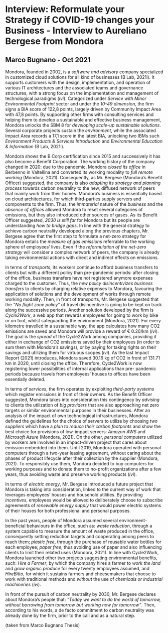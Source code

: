 # Interview: Reformulate your Strategy if COVID-19 changes your Business - Interview to Aureliano Bergese from Mondora

## Marco Bugnano - Oct 2021


Mondora, founded in 2002, is a *software and advisory* company specialized in customized
cloud solutions for all kind of businesses (B Lab, 2021i). It supports customers with the design,
implementation, and operation of various IT architectures and the associated teams and
governance structures, with a strong focus on the implementation and management of
technological paradigms (*ivi*). Categorized under *Service with Minor Environmental Footprint* sector and under the *10-49 dimension*, the firm signs a BIA score of 122,8 points, largely driven
by Community Impact Area with 47,8 points. By supporting other firms with consulting
services and helping them to develop a sustainable and effective business management,
Mondora unlocks the SBM 8 for *developing scale-up sustainable solutions*. Several corporate
projects sustain the *environment*, while the associated Impact Area records a 17,1 score in the
latest BIA, unlocking two IBMs such *Environment Products & Services Introduction* and
*Environmental Education & Information* (B Lab, 2021i).

Mondora shows the B Corp certification since 2015 and successively it has also become a
Benefit Corporation. The working history of the company changed in 2020: due to the
pandemic, Mondora *closed its office* in Berbenno in Valtellina and converted its working
modality to *full remote working* (Mondora, 2021). Consequently, as Mr. Bergese (Mondora’s
Benefit Officer) suggested, the company is also *adapting its strategy and planning process*
towards carbon neutrality to the new, diffused network of peers that mainly work from their
homes. Mondora’s business is essentially based on cloud architectures, for which third-parties
supply servers and components to the firm. Thus, the *immaterial* nature of the *business* and the
*absence of offices* allowed Mondora to reset several categories of emissions, but they also
introduced other sources of gases. As its Benefit Officer suggested, *2030 is still far* for Mondora
but its people are understanding *how to bridge gaps*. In line with the general strategy to achieve
carbon neutrality developed along the previous chapters, Mr. Bergese agree that the first step
to formulate a net-zero strategy for Mondora entails the *measure of gas emissions* referrable to
the working sphere of employees’ lives. Even if the *reformulation of the net-zero strategy* will
consider a complex network of peers, the company is already taking environmental actions with
direct and indirect effects on emissions.

In terms of *transports*, its workers continue to afford business transfers to clients but with a
different policy than pre-pandemic periods: after closing of the office, business transfers have
not registered anymore expenses charged to the customer. Thus, the *new policy disincentivizes
business transfers* to clients by charging relative expenses to Mondora, favouring the
application of solutions and the development of works through remote working modality. Then,
in front of transports, Mr. Bergese suggested that the *“No flight zone policy”* of travel
disincentive is going to be kept on track along the successive periods. Another solution
developed by the firm is *Cycle2Work*, a web app that rewards employees for going to work by
bike or on foot, whilst safeguarding the environment (Mondora, 2021). For every kilometre
travelled in a sustainable way, the app calculates how many CO2 emissions are saved and
Mondora will provide a reward of € 0.20/km (*ivi*). The goal is the *spread* of the Cycle2Work among companies, providing it either in exchange of CO2 emissions saved by their employees
(in order to sum them with Mondora’s savings), or by paying for taking rights on their savings
and utilizing them for virtuous scopes (*ivi*). As the last Impact Report (2021) introduces,
Mondora saved 30.16 kg of CO2 in front of 131.71 km in 2020, until closing the office.
Therefore, Cycle2Work is now registering lower possibilities of internal applications than pre-
pandemic periods because travels from employees’ houses to offices have been essentially
deleted.

In terms of *services*, the firm operates by exploiting *third-party systems* which register
emissions in front of their owners. As the Benefit Officer suggested, Mondora takes into
consideration this contingency by *advising* to clients the utilization of *big providers* that are
also approaching net zero targets or similar environmental purposes in their businesses. After
an analysis of the impact of own technological infrastructures, Mondora defined the guidelines
for the choice of servers to utilize by choosing *two suppliers* which have a *plan to reduce their
carbon footprints* and show the best choice for provisions of low-impact servers: *Amazon AWS*
and *Microsoft Azure* (Mondora, 2021). On the other, *personal computers* utilized by workers
are involved in an impact-driven project that cares about emission embedded into them. Until
2019, Mondora operated with personal computers through a two-year leasing agreement,
without caring about the phases of product lifecycle after their collection by the supplier
(Mondora, 2021). To responsibly use them, Mondora decided to buy computers for working
purposes and to donate them to no-profit organizations after a few years, thus avoiding waste
and preserve working products (*ivi*).

In terms of *electric energy*, Mr. Bergese introduced a future project that Mondora is taking into
consideration, linked to the current way of work that leverages employees’ houses and
household utilities. By providing *incentives*, employees would be allowed to deliberately
choose to subscribe agreements of *renewable energy supply* that would power electric systems
of their houses for both professional and personal purposes.

In the past years, people of Mondora assumed several environment-beneficial behaviours in the
office, such as: *waste reduction*, through a system capable to measure the amount of waste
produced in the office, consequently setting reduction targets and cooperating among peers to
reach them; *plastic free*, through the purchase of reusable water bottles for each employee;
*paper free*, thus avoiding use of paper and also influencing clients to limit their related uses
(Mondora, 2021). In line with Cycle2Work, Mondora launched other two projects suggesting
environmental benefits, such: *Hire a Farmer*, by which the company hires a farmer to *work the land* and *grow organic produce* for every twenty employees assumed, and *HireBitto*, for which it sustains farmers and cheesemakers that choose to work with traditional methods and *without* the use of *chemicals or industrial machineries* (*ivi*).

In front of the pursuit of carbon neutrality by 2030, Mr. Bergese declares about Mondora’s
people that: *“Today we want to do the world of tomorrow, without borrowing from tomorrow
but working now for tomorrow”*. Then, according to his words, a de facto commitment to carbon
neutrality was already done by the firm, prior to the call and as a natural step.

(taken from Marco Bugnano Thesis)

